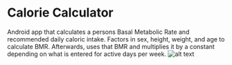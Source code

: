 # Calorie Calculator
Android app that calculates a persons Basal Metabolic Rate and recommended daily caloric intake.
Factors in sex, height, weight, and age to calculate BMR. Afterwards, uses that BMR and multiplies it by a constant depending on what
is entered for active days per week. 
![alt text](https://github.com/miriarte33/CalorieCalculator/blob/master/SampleRun.png)
